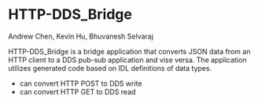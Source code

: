 # HTTP-DDS_Bridge 
Andrew Chen, Kevin Hu, Bhuvanesh Selvaraj

HTTP-DDS_Bridge is a bridge application that converts JSON data from an HTTP client to a DDS pub-sub application and vise versa. The application utilizes generated code based on IDL definitions of data types.
- can convert HTTP POST to DDS write
- can convert HTTP GET to DDS read

